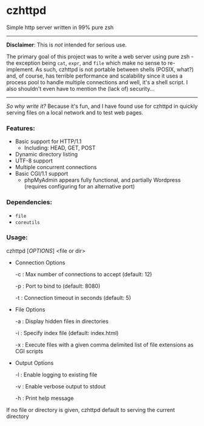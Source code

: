 # czhttpd 
Simple http server written in 99% pure zsh


---

**Disclaimer**: This is *not* intended for serious use.

The primary goal of this project was to write a web server using pure zsh - the exception being `cat`, `expr`, and `file` which make no sense to re-implement. As such, czhttpd is not portable between shells (POSIX, what?) and, of course, has terrible performance and scalability since it uses a process pool to handle multiple connections and well, it's a shell script. I also shouldn't even have to mention the (lack of) security...

---


*So why write it?* Because it's fun, and I have found use for czhttpd in quickly serving files on a local network and to test web pages.

### Features:
- Basic support for HTTP/1.1
    - Including: HEAD, GET, POST
- Dynamic directory listing
- UTF-8 support
- Multiple concurrent connections
- Basic CGI/1.1 support
    - phpMyAdmin appears fully functional, and partially Wordpress (requires configuring for an alternative port)

### Dependencies:
- `file`
- `coreutils`

### Usage:
czhttpd [*OPTIONS*] \<file or dir\>
- Connection Options

    -c :    Max number of connections to accept (default: 12)

    -p :    Port to bind to (default: 8080)

    -t :    Connection timeout in seconds (default: 5)

- File Options

    -a :    Display hidden files in directories

    -i :    Specify index file (default: index.html)

    -x :    Execute files with a given comma delimited list of file extensions as CGI scripts

- Output Options

    -l :    Enable logging to existing file

    -v :    Enable verbose output to stdout

    -h :    Print help message

If no file or directory is given, czhttpd default to serving the current directory

